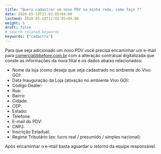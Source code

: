 ```yaml
---
title: "Quero cadastrar um novo PDV na minha rede, como faço ?"
date: 2020-05-18T11:02:05+04:00
lastmod: 2020-05-18T11:02:05+04:00
weight: 3
draft: false
# search related keywords
keywords: ["cadastro"]
---
```


Para que seja adicionado um novo PDV você precisa encaminhar um e-mail para comercial@before.com.br com a alteração contratual digitalizada que conste as informações da nova filial e os dados abaixo relacionados: 

- Nome da loja (como deseja que seja cadastrado no ambiente do Vivo GO):
- Data Inauguração da Loja (ativação no ambiente Vivo GO):
- Código Dealer:
- Rua:
- Bairro:
- Cidade:
- CEP:
- Estado:
- Telefone:
- E-mail do PDV:
- CNPJ:
- Inscrição Estadual:
- Regime Tributário (ex: lucro real / presumido / simples nacional):

Após encaminhar o e-mail basta aguardar o retorno da equipe responsável.
